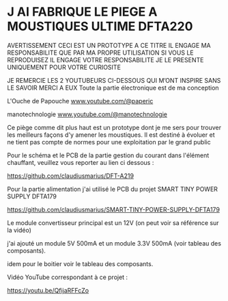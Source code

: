 # J AI FABRIQUE LE PIEGE A MOUSTIQUES ULTIME DFTA220

AVERTISSEMENT
CECI EST UN PROTOTYPE
A CE TITRE IL ENGAGE MA RESPONSABILITE
QUE PAR MA PROPRE UTILISATION
SI VOUS LE REPRODUISEZ IL ENGAGE VOTRE RESPONSABILITE
JE LE PRESENTE UNIQUEMENT POUR VOTRE CURIOSITE

JE REMERCIE LES 2 YOUTUBEURS CI-DESSOUS
QUI M’ONT INSPIRE SANS LE SAVOIR
MERCI A EUX
Toute la partie électronique est de ma conception

L'Ouche de Papouche
www.youtube.com/@paperic

manotechnologie
www.youtube.com/@manotechnologie

Ce piège comme dit plus haut est un prototype dont je me sers pour trouver les meilleurs façons d'y amener les moustiques.
Il est destiné à évoluer et ne tient pas compte de normes pour une exploitation par le grand public

Pour le schéma et le PCB de la partie gestion du courant dans l'élément chauffant, veuillez vous reporter au lien ci dessous :

https://github.com/claudiusmarius/DFT-A219

Pour la partie alimentation j'ai utilisé le PCB du projet SMART TINY POWER SUPPLY DFTA179

https://github.com/claudiusmarius/SMART-TINY-POWER-SUPPLY-DFTA179

Le module convertisseur principal est un 12V (on peut voir sa référence sur la vidéo)

j'ai ajouté un module 5V 500mA et un module 3.3V 500mA  (voir tableau des composants).

idem pour le boitier voir le tableau des composants.

Vidéo YouTube correspondant à ce projet :

https://youtu.be/QfijaRFFcZo



